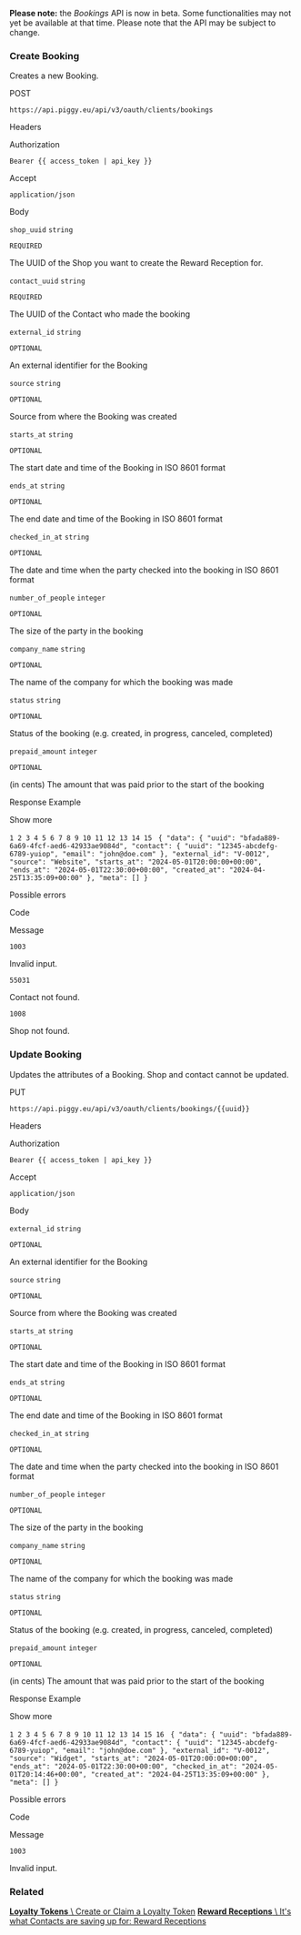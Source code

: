 **Please note:** the _Bookings_ API is now in beta. Some functionalities may not yet be available at that time. Please note that the API may be subject to change.

### Create Booking

Creates a new Booking.

POST

`https://api.piggy.eu/api/v3/oauth/clients/bookings`

Headers

Authorization

`Bearer {{ access_token | api_key }}`

Accept

`application/json`

Body

`shop_uuid` `string`

`REQUIRED`

The UUID of the Shop you want to create the Reward Reception for.

`contact_uuid` `string`

`REQUIRED`

The UUID of the Contact who made the booking

`external_id` `string`

`OPTIONAL`

An external identifier for the Booking

`source` `string`

`OPTIONAL`

Source from where the Booking was created

`starts_at` `string`

`OPTIONAL`

The start date and time of the Booking in ISO 8601 format

`ends_at` `string`

`OPTIONAL`

The end date and time of the Booking in ISO 8601 format

`checked_in_at` `string`

`OPTIONAL`

The date and time when the party checked into the booking in ISO 8601 format

`number_of_people` `integer`

`OPTIONAL`

The size of the party in the booking

`company_name` `string`

`OPTIONAL`

The name of the company for which the booking was made

`status` `string`

`OPTIONAL`

Status of the booking (e.g. created, in progress, canceled, completed)

`prepaid_amount` `integer`

`OPTIONAL`

(in cents) The amount that was paid prior to the start of the booking

Response Example

Show more

`1
2
3
4
5
6
7
8
9
10
11
12
13
14
15
` `{
    "data": {
        "uuid": "bfada889-6a69-4fcf-aed6-42933ae9084d",
        "contact": {
            "uuid": "12345-abcdefg-6789-yuiop",
            "email": "john@doe.com"
        },
        "external_id": "V-0012",
        "source": "Website",
        "starts_at": "2024-05-01T20:00:00+00:00",
        "ends_at": "2024-05-01T22:30:00+00:00",
        "created_at": "2024-04-25T13:35:09+00:00"
    },
    "meta": []
}`

Possible errors

Code

Message

`1003`

Invalid input.

`55031`

Contact not found.

`1008`

Shop not found.

### Update Booking

Updates the attributes of a Booking. Shop and contact cannot be updated.

PUT

`https://api.piggy.eu/api/v3/oauth/clients/bookings/{{uuid}}`

Headers

Authorization

`Bearer {{ access_token | api_key }}`

Accept

`application/json`

Body

`external_id` `string`

`OPTIONAL`

An external identifier for the Booking

`source` `string`

`OPTIONAL`

Source from where the Booking was created

`starts_at` `string`

`OPTIONAL`

The start date and time of the Booking in ISO 8601 format

`ends_at` `string`

`OPTIONAL`

The end date and time of the Booking in ISO 8601 format

`checked_in_at` `string`

`OPTIONAL`

The date and time when the party checked into the booking in ISO 8601 format

`number_of_people` `integer`

`OPTIONAL`

The size of the party in the booking

`company_name` `string`

`OPTIONAL`

The name of the company for which the booking was made

`status` `string`

`OPTIONAL`

Status of the booking (e.g. created, in progress, canceled, completed)

`prepaid_amount` `integer`

`OPTIONAL`

(in cents) The amount that was paid prior to the start of the booking

Response Example

Show more

`1
2
3
4
5
6
7
8
9
10
11
12
13
14
15
16
` `{
    "data": {
        "uuid": "bfada889-6a69-4fcf-aed6-42933ae9084d",
        "contact": {
            "uuid": "12345-abcdefg-6789-yuiop",
            "email": "john@doe.com"
        },
        "external_id": "V-0012",
        "source": "Widget",
        "starts_at": "2024-05-01T20:00:00+00:00",
        "ends_at": "2024-05-01T22:30:00+00:00",
        "checked_in_at": "2024-05-01T20:14:46+00:00",
        "created_at": "2024-04-25T13:35:09+00:00"
    },
    "meta": []
}`

Possible errors

Code

Message

`1003`

Invalid input.

### Related

[**Loyalty Tokens** \\
Create or Claim a Loyalty Token](https://docs.piggy.eu/v3/oauth/loyalty-tokens) [**Reward Receptions** \\
It's what Contacts are saving up for: Reward Receptions](https://docs.piggy.eu/v3/oauth/reward-receptions)
